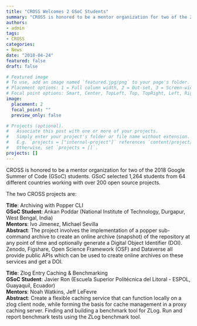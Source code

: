 ```yaml
---
title: "CROSS Welcomes 2 GSoC Students"
summary: "CROSS is honored to be a mentor organization for two of the 2018 Google Summer of Code (GSoC) students. GSoC selected 1,264 students from 64 different countries working with over 200 open source projects."
authors:
- admin
tags:
- CROSS
categories:
- News
date: "2018-04-24"
featured: false
draft: false

# Featured image
# To use, add an image named `featured.jpg/png` to your page's folder.
# Placement options: 1 = Full column width, 2 = Out-set, 3 = Screen-width
# Focal point options: Smart, Center, TopLeft, Top, TopRight, Left, Right, BottomLeft, Bottom, BottomRight
image:
  placement: 2
  focal_point: ""
  preview_only: false

# Projects (optional).
#   Associate this post with one or more of your projects.
#   Simply enter your project's folder or file name without extension.
#   E.g. `projects = ["internal-project"]` references `content/project/deep-learning/index.md`.
#   Otherwise, set `projects = []`.
projects: []
---
```

CROSS is  honored to be a mentor organization for two of the 2018 Google Summer of Code (GSoC) students. GSoC selected 1,264 students from 64 different  countries working with over 200 open source projects. 

The two CROSS projects are:

**Title**: Archiving with Popper CLI  
**GSoC Student**: Ankan Poddar (National Institute of Technology, Durgapur, West Bengal, India)  
**Mentors**: Ivo Jimenez, Michael Sevilla  
**Abstract**:  The project involves the implementation of a popper sub-command archive  to create an online archive (snapshot) of the repository at any point of time and optionally generate a Digital Object Identifier (DOI). Zenodo, Figshare, Open Science Framework (OSF) and Dataverse all provide public APIs which can be used to create online archives on these services and  get a DOI.  

**Title**: Zlog Entry Caching & Benchmarking  
**GSoC Student**: Javier Ron (Escuela Superior Politécnica del Litoral - ESPOL, Guayaquil, Ecuador)  
**Mentors**: Noah Watkins, Jeff LeFevre  
**Abstract**: Create a flexible caching service that can function locally on a zlog  client node, while forming the basis for cache management in a proxy  caching server. Finding and building a benchmark tool for ZLog. Run and  report benchmark tests using the ZLog benchmark tool.